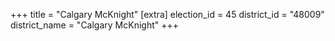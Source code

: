 +++
title = "Calgary McKnight"
[extra]
election_id = 45
district_id = "48009"
district_name = "Calgary McKnight"
+++
